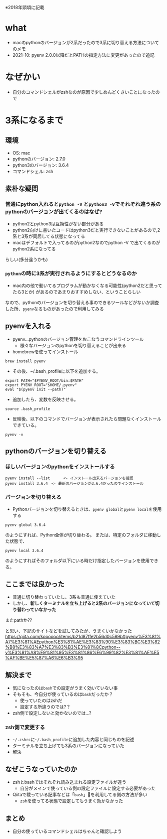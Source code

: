 ※2018年頭頃に記載

# what
- macのpythonのバージョンが2系だったので3系に切り替える方法についてのメモ
- 2021-10: pyenv 2.0.0以降だとPATHの指定方法に変更があったので追記

# なぜかい
- 自分のコマンドシェルがzshなのが原因で少しめんどくさいことになったので

# 3系になるまで

## 環境
- OS: mac
- pythonのバージョン: 2.7.0
- python3のバージョン: 3.6.4
- コマンドシェル: zsh

## 素朴な疑問
### 普通にpython入れると`python -V` と`python3 -V`でそれぞれ違う系のpythonのバージョンが出てくるのはなぜ?
- python2とpython3は互換性がない部分がある
- python2向けに書いたコードはpython3だと実行できないことがあるので,2系と3系が同居してる状態になってる
- macはデフォルトで入ってるのがpython2なのでpython -V で出てくるのがpython2系になってる

らしい(多分違うかも)

### `python`の時に3系が実行されるようにするとどうなるのか
- mac内の他で動いてるプログラムが動かなくなる可能性(python2だと思ってたら3とか)
があるのであまりおすすめしない、ということらしい

なので、pythonのバージョンを切り替える事のできるツールなどがないか調査した所、`pyenv`なるものがあったので利用してみる

## pyenvを入れる
- pyenv...pythonのバージョン管理をおこなうコマンドラインツール
    - 様々なバージョンのpythonを切り替えることが出来る
- homebrewを使ってインストール
```ターミナル
brew install pyenv
```
- その後、~/.bash_profileに以下を追加する。

```
export PATH="$PYENV_ROOT/bin:$PATH"
export PYENV_ROOT="$HOME/.pyenv"
eval "$(pyenv init --path)"
```

- 追加したら、変数を反映させる。
```
source .bash_profile
```

- 反映後、以下のコマンドでバージョンが表示されたら問題なくインストールできている。
```
pyenv -v
```

## pythonのバージョンを切り替える

### ほしいバージョンのpythonをインストールする

```
pyenv install --list      <- インストール出来るバージョンを確認
pyenv install 3.6.4　<- 最新のバージョンが3.6.4だったのでインストール
```

### バージョンを切り替える

- Pythonバージョンを切り替えるときは、`pyenv global`と`pyenv local`を使用する

```
pyenv global 3.6.4
```
のようにすれば、Python全体が切り替わる。
または、特定のフォルダに移動した状態で、

```
pyenv local 3.6.4
```

のようにすればそのフォルダ以下にいる時だけ指定したバージョンを使用できる。


## ここまでは良かった
- 普通に切り替わっていたし、3系も普通に使えていた
- しかし、**新しくターミナルを立ち上げると2系のバージョンになっていて切り替わっていなかった**

またpathか??

と思い、下記のサイトなどを試してみたが、うまくいかなかった
https://qiita.com/koooooo/items/b21d87ffe2b56d0c589b#pyenv%E3%81%A7%E3%81%AEpython%E3%81%AE%E3%83%90%E3%83%BC%E3%82%B8%E3%83%A7%E3%83%B3%E3%81%8Cpython--v%E3%81%A8%E9%81%95%E3%81%86%E6%99%82%E3%81%AE%E5%AF%BE%E5%87%A6%E6%B3%95

## 解決まで
- 気になったのは`bash`での設定がうまく効いていない事
- そもそも、今自分が使っているのは`bash`だったか？
    - 使っていたのはzshだ
    - 設定する所違うのでは?？
- zsh側で設定しないと効かないのでは…?

### zsh側で変更する
- `~/.zshrc`に`~/.bash_profile`に追加した内容と同じものを記述
- ターミナルを立ち上げても3系のバージョンになっていた
- 解決


## なぜこうなっていたのか
- zshとbashではそれぞれ読み込まれる設定ファイルが違う
    - 自分がメインで使っている側の設定ファイルに設定する必要があった
- Qiitaで載っている記事などは「`bash`」を利用してる側の方法が多い
    - zshを使ってる状態で設定してもうまく効かなかった

## まとめ
- 自分の使っているコマンドシェルはちゃんと確認しよう
